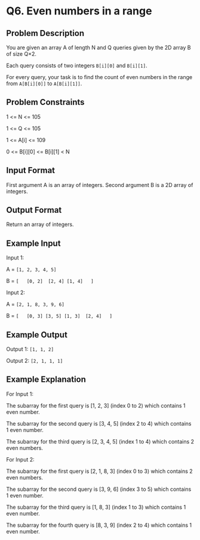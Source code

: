 # Q6. Even numbers in a range
## Problem Description
You are given an array A of length N and Q queries given by the 2D array B of size Q×2.

Each query consists of two integers `B[i][0]` and `B[i][1]`.

For every query, your task is to find the count of even numbers in the range from `A[B[i][0]]` to `A[B[i][1]]`.



## Problem Constraints
1 <= N <= 105

1 <= Q <= 105

1 <= A[i] <= 109

0 <= B[i][0] <= B[i][1] < N


## Input Format
First argument A is an array of integers.
Second argument B is a 2D array of integers.


## Output Format
Return an array of integers.


## Example Input
Input 1:

A = `[1, 2, 3, 4, 5]`

B = `[   [0, 2] 
        [2, 4]
        [1, 4]   ]`

Input 2:

A = `[2, 1, 8, 3, 9, 6]`

B = `[   [0, 3]
        [3, 5]
        [1, 3] 
        [2, 4]   ]`


## Example Output
Output 1:
`[1, 1, 2]`

Output 2:
`[2, 1, 1, 1]`


## Example Explanation
For Input 1:

The subarray for the first query is [1, 2, 3] (index 0 to 2) which contains 1 even number.

The subarray for the second query is [3, 4, 5] (index 2 to 4) which contains 1 even number.

The subarray for the third query is [2, 3, 4, 5] (index 1 to 4) which contains 2 even numbers.

For Input 2:

The subarray for the first query is [2, 1, 8, 3] (index 0 to 3) which contains 2 even numbers.

The subarray for the second query is [3, 9, 6] (index 3 to 5) which contains 1 even number.

The subarray for the third query is [1, 8, 3] (index 1 to 3) which contains 1 even number.

The subarray for the fourth query is [8, 3, 9] (index 2 to 4) which contains 1 even number.
